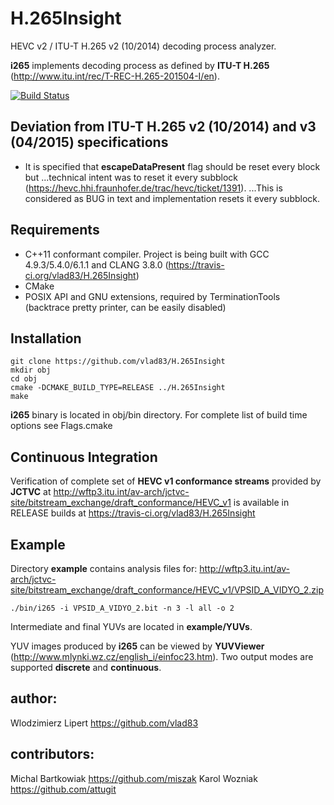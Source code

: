 # H.265Insight
HEVC v2 / ITU-T H.265 v2 (10/2014) decoding process analyzer.

**i265** implements decoding process as defined by **ITU-T H.265** (http://www.itu.int/rec/T-REC-H.265-201504-I/en).

[![Build Status](https://api.travis-ci.org/vlad83/H.265Insight.svg?branch=master)](https://travis-ci.org/vlad83/H.265Insight)

## Deviation from ITU-T H.265 v2 (10/2014) and v3 (04/2015) specifications

* It is specified that **escapeDataPresent** flag should be reset every block but
...technical intent was to reset it every subblock (https://hevc.hhi.fraunhofer.de/trac/hevc/ticket/1391).
...This is considered as BUG in text and implementation resets it every subblock.

## Requirements

- C++11 conformant compiler. Project is being built with GCC 4.9.3/5.4.0/6.1.1 and CLANG 3.8.0 (https://travis-ci.org/vlad83/H.265Insight)
- CMake
- POSIX API and GNU extensions, required by TerminationTools (backtrace pretty printer, can be easily disabled)

## Installation
```
git clone https://github.com/vlad83/H.265Insight
mkdir obj
cd obj
cmake -DCMAKE_BUILD_TYPE=RELEASE ../H.265Insight
make
```

**i265** binary is located in obj/bin directory. For complete list of build time options see Flags.cmake

## Continuous Integration

Verification of complete set of **HEVC v1 conformance streams**
provided by **JCTVC** at http://wftp3.itu.int/av-arch/jctvc-site/bitstream_exchange/draft_conformance/HEVC_v1
is available in RELEASE builds at https://travis-ci.org/vlad83/H.265Insight

## Example

Directory **example** contains analysis files for:
 http://wftp3.itu.int/av-arch/jctvc-site/bitstream_exchange/draft_conformance/HEVC_v1/VPSID_A_VIDYO_2.zip
 ```
 ./bin/i265 -i VPSID_A_VIDYO_2.bit -n 3 -l all -o 2
 ```
Intermediate and final YUVs are located in **example/YUVs**.

YUV images produced by **i265** can be viewed by **YUVViewer** (http://www.mlynki.wz.cz/english_i/einfoc23.htm).
Two output modes are supported **discrete** and **continuous**.

## author:
Wlodzimierz Lipert https://github.com/vlad83
## contributors:
Michal Bartkowiak https://github.com/miszak
Karol Wozniak https://github.com/attugit
